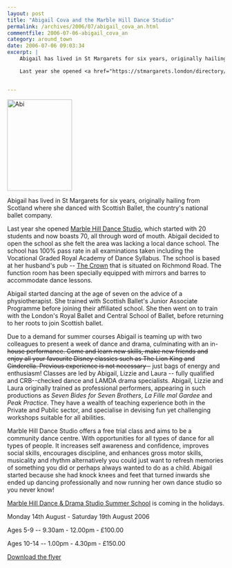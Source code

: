 ```yaml
---
layout: post
title: "Abigail Cova and the Marble Hill Dance Studio"
permalink: /archives/2006/07/abigail_cova_an.html
commentfile: 2006-07-06-abigail_cova_an
category: around_town
date: 2006-07-06 09:03:34
excerpt: |
    Abigail has lived in St Margarets for six years, originally hailing from Scotland where she danced with Scottish Ballet, the country's national ballet company.

    Last year she opened <a href="https://stmargarets.london/directory/art/200607060232,">Marble Hill Dance Studio</a> which started with 20 students and now boasts 70, all through word of mouth. Abigail decided to open the school as she felt the area was lacking a local dance school. The school has 100% pass rate in all examinations taken including the Vocational Graded Royal Academy of Dance Syllabus. The school is based at her husband's pub -- <a href="https://stmargarets.london/directory/pub/200506090609">The Crown</a> that is situated on Richmond Road. The function room has been specially equipped with mirrors and barres to accommodate dance lessons.


---
```


<a href="/assets/images/2006/abs_edited.JPG"><img src="/assets/images/2006/abs_edited.JPG" width="150" height="211" alt="Abi" class="photo right" /></a>

Abigail has lived in St Margarets for six years, originally hailing from Scotland where she danced with Scottish Ballet, the country's national ballet company.

Last year she opened [Marble Hill Dance Studio](/directory/art/200607060232), which started with 20 students and now boasts 70, all through word of mouth. Abigail decided to open the school as she felt the area was lacking a local dance school. The school has 100% pass rate in all examinations taken including the Vocational Graded Royal Academy of Dance Syllabus. The school is based at her husband's pub -- [The Crown](/directory/pub/200506090609) that is situated on Richmond Road. The function room has been specially equipped with mirrors and barres to accommodate dance lessons.

Abigail started dancing at the age of seven on the advice of a physiotherapist. She trained with Scottish Ballet's Junior Associate Programme before joining their affiliated school. She then went on to train with the London's Royal Ballet and Central School of Ballet, before returning to her roots to join Scottish ballet.

Due to a demand for summer courses Abigail is teaming up with two colleagues to present a week of dance and drama, culminating with an in-~~house performance. Come and learn new skills, make new friends and enjoy all your favourite Disney classics such as The Lion King and Cinderella. Previous experience is not necessary -~~ just bags of energy and enthusiasm! Classes are led by Abigail, Lizzie and Laura -- fully qualified and CRB--checked dance and LAMDA drama specialists. Abigail, Lizzie and Laura originally trained as professional performers, appearing in such productions as *Seven Bides for Seven Brothers*, *La Fille mal Gardee* and *Peak Practice*. They have a wealth of teaching experience both in the Private and Public sector, and specialise in devising fun yet challenging workshops suitable for all abilities.

Marble Hill Dance Studio offers a free trial class and aims to be a community dance centre. With opportunities for all types of dance for all types of people. It increases self awareness and confidence, improves social skills, encourages discipline, and enhances gross motor skills, musicality and rhythm alternatively you could just want to refresh memories of something you did or perhaps always wanted to do as a child. Abigail started because she had knock knees and feet that turned inwards she ended up dancing professionally and now running her own dance studio so you never know!

[Marble Hill Dance & Drama Studio Summer School](/event/Class/200607060251) is coming in the holidays.

Monday 14th August - Saturday 19th August 2006

Ages 5-9 -- 9.30am - 12.00pm - £100.00

Ages 10-14 -- 1.00pm - 4.30pm - £150.00

<a href="/assets/images/2006/marblehilldancesummer.pdf">Download the flyer</a>

